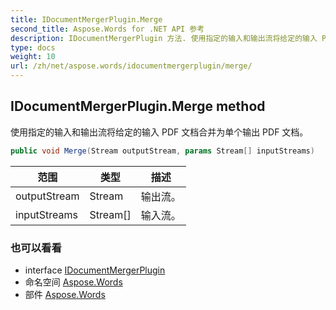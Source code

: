 ```yaml
---
title: IDocumentMergerPlugin.Merge
second_title: Aspose.Words for .NET API 参考
description: IDocumentMergerPlugin 方法. 使用指定的输入和输出流将给定的输入 PDF 文档合并为单个输出 PDF 文档
type: docs
weight: 10
url: /zh/net/aspose.words/idocumentmergerplugin/merge/
---
```

## IDocumentMergerPlugin.Merge method

使用指定的输入和输出流将给定的输入 PDF 文档合并为单个输出 PDF 文档。

```csharp
public void Merge(Stream outputStream, params Stream[] inputStreams)
```

| 范围 | 类型 | 描述 |
| --- | --- | --- |
| outputStream | Stream | 输出流。 |
| inputStreams | Stream[] | 输入流。 |

### 也可以看看

* interface [IDocumentMergerPlugin](../)
* 命名空间 [Aspose.Words](../../idocumentmergerplugin/)
* 部件 [Aspose.Words](../../../)


